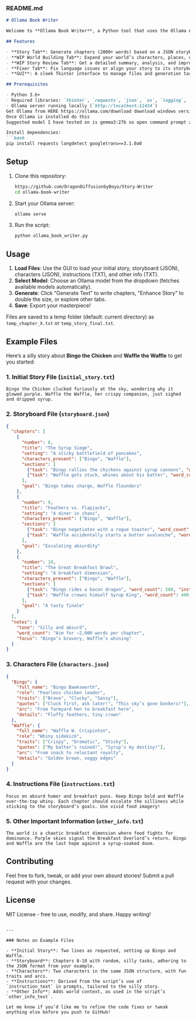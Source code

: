 

### README.md

```markdown
# Ollama Book Writer

Welcome to **Ollama Book Writer**, a Python tool that uses the Ollama API to craft, enhance, review, and fix stories! Whether you're spinning a tale of interdimensional chickens or gritty detective dramas, this script has you covered. Feed it a storyboard, characters, and some instructions, and watch it churn out chapters faster than you can say "plot twist."

## Features

- **Story Tab**: Generate chapters (2000+ words) based on a JSON storyboard, starting from an initial text file.
- **WIP World Building Tab**: Expand your world’s characters, places, or lore with custom prompts.
- **WIP Story Review Tab**: Get a detailed summary, analysis, and improvement suggestions for your story.
- **Fixer Tab**: Fix language issues or align your story to its storyboard.
- **GUI**: A sleek Tkinter interface to manage files and generation tasks.

## Prerequisites

- Python 3.6+
- Required libraries: `tkinter`, `requests`, `json`, `os`, `logging`, `langdetect`, `googletrans==3.1.0a0`
- Ollama server running locally (`http://localhost:11434`)
Get Ollama from HERE https://ollama.com/download download windows version as I have only tested this on windows.
Once Ollama is installed do this
Suggested model I have tested on is gemma3:27b so open command prompt and copy and paste this  ollama pull gemma3:27b

Install dependencies:
```bash
pip install requests langdetect googletrans==3.1.0a0
```

## Setup

1. Clone this repository:
   ```bash
   https://github.com/DragonDiffusionbyBoyo/Story-Writer
   cd ollama-book-writer
   ```
2. Start your Ollama server:
   ```bash
   ollama serve
   ```
3. Run the script:
   ```bash
   python ollama_book_writer.py
   ```

## Usage

1. **Load Files**: Use the GUI to load your initial story, storyboard (JSON), characters (JSON), instructions (TXT), and other info (TXT).
2. **Select Model**: Choose an Ollama model from the dropdown (fetches available models automatically).
3. **Generate**: Click "Generate Text" to write chapters, "Enhance Story" to double the size, or explore other tabs.
4. **Save**: Export your masterpiece!

Files are saved to a temp folder (default: current directory) as `temp_chapter_X.txt` or `temp_story_final.txt`.

## Example Files

Here’s a silly story about **Bingo the Chicken** and **Waffle the Waffle** to get you started:

### 1. Initial Story File (`initial_story.txt`)
```
Bingo the Chicken clucked furiously at the sky, wondering why it glowed purple. Waffle the Waffle, her crispy companion, just sighed and dripped syrup.
```

### 2. Storyboard File (`storyboard.json`)
```json
{
  "chapters": [
    {
      "number": 8,
      "title": "The Syrup Siege",
      "setting": "A sticky battlefield of pancakes",
      "characters_present": ["Bingo", "Waffle"],
      "sections": [
        {"task": "Bingo rallies the chickens against syrup cannons", "word_count": 500, "instructions": "Show her pluckiness"},
        {"task": "Waffle gets stuck, whines about his batter", "word_count": 400, "instructions": "Add melodrama"}
      ],
      "goal": "Bingo takes charge, Waffle flounders"
    },
    {
      "number": 9,
      "title": "Feathers vs. Flapjacks",
      "setting": "A diner in chaos",
      "characters_present": ["Bingo", "Waffle"],
      "sections": [
        {"task": "Bingo negotiates with a rogue toaster", "word_count": 400, "instructions": "Witty banter"},
        {"task": "Waffle accidentally starts a butter avalanche", "word_count": 500, "instructions": "Slapstick chaos"}
      ],
      "goal": "Escalating absurdity"
    },
    {
      "number": 10,
      "title": "The Great Breakfast Brawl",
      "setting": "A breakfast dimension",
      "characters_present": ["Bingo", "Waffle"],
      "sections": [
        {"task": "Bingo rides a bacon dragon", "word_count": 500, "instructions": "Epic and ridiculous"},
        {"task": "Waffle crowns himself Syrup King", "word_count": 400, "instructions": "Over-the-top glory"}
      ],
      "goal": "A tasty finale"
    }
  ],
  "notes": {
    "tone": "Silly and absurd",
    "word_count": "Aim for ~2,000 words per chapter",
    "focus": "Bingo’s bravery, Waffle’s whining"
  }
}
```

### 3. Characters File (`characters.json`)
```json
{
  "Bingo": {
    "full_name": "Bingo Bawksworth",
    "role": "Fearless chicken leader",
    "traits": ["Brave", "Clucky", "Sassy"],
    "quotes": ["Cluck first, ask later!", "This sky’s gone bonkers!"],
    "arc": "From farmyard hen to breakfast hero",
    "details": "Fluffy feathers, tiny crown"
  },
  "Waffle": {
    "full_name": "Waffle W. Crispinton",
    "role": "Whiny sidekick",
    "traits": ["Crispy", "Dramatic", "Sticky"],
    "quotes": ["My batter’s ruined!", "Syrup’s my destiny!"],
    "arc": "From snack to reluctant royalty",
    "details": "Golden brown, soggy edges"
  }
}
```

### 4. Instructions File (`instructions.txt`)
```
Focus on absurd humor and breakfast puns. Keep Bingo bold and Waffle over-the-top whiny. Each chapter should escalate the silliness while sticking to the storyboard’s goals. Use vivid food imagery!
```

### 5. Other Important Information (`other_info.txt`)
```
The world is a chaotic breakfast dimension where food fights for dominance. Purple skies signal the Breakfast Overlord’s return. Bingo and Waffle are the last hope against a syrup-soaked doom.
```

## Contributing

Feel free to fork, tweak, or add your own absurd stories! Submit a pull request with your changes.

## License

MIT License - free to use, modify, and share. Happy writing!
```

---

### Notes on Example Files

- **Initial Story**: Two lines as requested, setting up Bingo and Waffle.
- **Storyboard**: Chapters 8-10 with random, silly tasks, adhering to the JSON format from your example.
- **Characters**: Two characters in the same JSON structure, with fun traits and arcs.
- **Instructions**: Derived from the script’s use of `instruction_text` in prompts, tailored to the silly story.
- **Other Info**: Adds world context, as used in the script’s `other_info_text`.

Let me know if you’d like me to refine the code fixes or tweak anything else before you push to GitHub!
